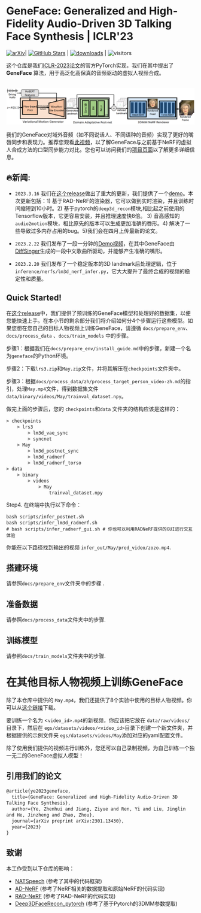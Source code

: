 # GeneFace: Generalized and High-Fidelity Audio-Driven 3D Talking Face Synthesis | ICLR'23

[![arXiv](https://img.shields.io/badge/arXiv-Paper-%3CCOLOR%3E.svg)](https://arxiv.org/abs/2301.13430)| [![GitHub Stars](https://img.shields.io/github/stars/yerfor/GeneFace)](https://github.com/yerfor/GeneFace) | [![downloads](https://img.shields.io/github/downloads/yerfor/GeneFace/total.svg)](https://github.com/yerfor/GeneFace/releases) | ![visitors](https://visitor-badge.glitch.me/badge?page_id=yerfor/GeneFace)

这个仓库是我们[ICLR-2023论文](https://arxiv.org/abs/2301.13430)的官方PyTorch实现，我们在其中提出了**GeneFace** 算法，用于高泛化高保真的音频驱动的虚拟人视频合成。

<p align="center">
    <br>
    <img src="assets/GeneFace.png" width="1000"/>
    <br>
</p>

我们的GeneFace对域外音频（如不同说话人、不同语种的音频）实现了更好的嘴唇同步和表现力。推荐您观看[此视频](https://geneface.github.io/GeneFace/example_show_improvement.mp4)，以了解GeneFace与之前基于NeRF的虚拟人合成方法的口型同步能力对比。您也可以访问我们的[项目页面](https://geneface.github.io/)以了解更多详细信息。


## 🔥新闻:
- `2023.3.16` 我们在[这个release](https://github.com/yerfor/GeneFace/releases/tag/v1.1.0)做出了重大的更新，我们提供了一个[demo](assets/zozo_radnerf_torso_smo.mp4)。本次更新包括：1) 基于RAD-NeRF的渲染器，它可以做到实时渲染，并且训练时间缩短到10小时。2) 基于pytorch的`deep3d_recon`模块,相比起之前使用的Tensorflow版本，它更容易安装，并且推理速度快8倍。 3) 音高感知的`audio2motion`模块，相比原先的版本可以生成更加准确的唇形。4) 解决了一些导致过多内存占用的bug。5)我们会在四月上传最新的论文。

- `2023.2.22` 我们发布了一段一分钟的[Demo视频](https://geneface.github.io/GeneFace/how_i_want_to_say_goodbye.mp4)，在其中GeneFace由[DiffSinger](https://github.com/MoonInTheRiver/DiffSinger)生成的一段中文歌曲所驱动，并能够产生准确的嘴形。
- `2023.2.20` 我们发布了一个稳定版本的3D landmark后处理逻辑，位于 `inference/nerfs/lm3d_nerf_infer.py`，它大大提升了最终合成的视频的稳定性和质量。

## Quick Started!

在[这个release](https://github.com/yerfor/GeneFace/releases/tag/v1.1.0)中，我们提供了预训练的GeneFace模型和处理好的数据集，以便您能快速上手。在本小节的剩余部分我们将介绍如何分4个步骤运行这些模型。如果您想在您自己的目标人物视频上训练GeneFace，请遵循 `docs/prepare_env`、`docs/process_data` 、`docs/train_models` 中的步骤。

步骤1：根据我们在`docs/prepare_env/install_guide.md`中的步骤，新建一个名为`geneface`的Python环境。

步骤2：下载`lrs3.zip`和`May.zip`文件，并将其解压在`checkpoints`文件夹中。

步骤3：根据`docs/process_data/zh/process_target_person_video-zh.md`的指引，处理`May.mp4`文件，得到数据集文件`data/binary/videos/May/trainval_dataset.npy`。

做完上面的步骤后，您的 `checkpoints`和`data` 文件夹的结构应该是这样的：

```
> checkpoints
    > lrs3
        > lm3d_vae_sync
        > syncnet
    > May
        > lm3d_postnet_sync
        > lm3d_radnerf
        > lm3d_radnerf_torso
> data
    > binary
        > videos
            > May
                trainval_dataset.npy
```

Step4. 在终端中执行以下命令：

```
bash scripts/infer_postnet.sh
bash scripts/infer_lm3d_radnerf.sh
# bash scripts/infer_radnerf_gui.sh # 你也可以利用RADNeRF提供的GUI进行交互体验
```

你能在以下路径找到输出的视频 `infer_out/May/pred_video/zozo.mp4`.

## 搭建环境

请参照`docs/prepare_env`文件夹中的步骤 .

## 准备数据
请参照`docs/process_data`文件夹中的步骤.

## 训练模型

请参照`docs/train_models`文件夹中的步骤.

# 在其他目标人物视频上训练GeneFace

除了本仓库中提供的 `May.mp4`，我们还提供了8个实验中使用的目标人物视频。你可以从[这个链接](https://drive.google.com/drive/folders/1FwQoBd1ZrBJMrJE3ZzlNhK8xAe1OYGjX?usp=share_link)下载。

要训练一个名为 <`video_id>.mp4`的新视频，你应该把它放在 `data/raw/videos/`目录下，然后在 `egs/datasets/videos/<video_id>`目录下创建一个新文件夹，并根据提供的示例文件夹 `egs/datasets/videos/May`添加对应的yaml配置文件。

除了使用我们提供的视频进行训练外，您还可以自己录制视频，为自己训练一个独一无二的GeneFace虚拟人模型！

## 引用我们的论文

```
@article{ye2023geneface,
  title={GeneFace: Generalized and High-Fidelity Audio-Driven 3D Talking Face Synthesis},
  author={Ye, Zhenhui and Jiang, Ziyue and Ren, Yi and Liu, Jinglin and He, Jinzheng and Zhao, Zhou},
  journal={arXiv preprint arXiv:2301.13430},
  year={2023}
}
```

## 致谢

本工作受到以下仓库的影响：

* [NATSpeech](https://github.com/NATSpeech/NATSpeech) (参考了其中的代码框架)
* [AD-NeRF](https://github.com/YudongGuo/AD-NeRF) (参考了NeRF相关的数据提取和原始NeRF的代码实现)
* [RAD-NeRF](https://github.com/ashawkey/RAD-NeRF) (参考了RAD-NeRF的代码实现)
* [Deep3DFaceRecon_pytorch](https://github.com/sicxu/Deep3DFaceRecon_pytorch) (参考了基于Pytorch的3DMM参数提取)
